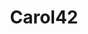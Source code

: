 ---
title: Carol42
github: https://github.com/Carol42
mode: dark
transition: 3s
archetype:
- Cool Banner
- Github Actions
- Music
---
